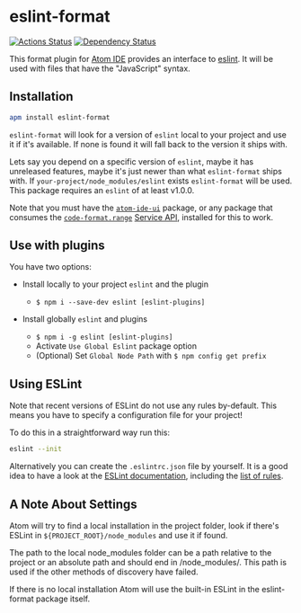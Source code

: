 # eslint-format

[![Actions Status](https://github.com/AtomFormat/eslint-format/workflows/CI/badge.svg)](https://github.com/AtomFormat/eslint-format/actions)
[![Dependency Status](https://david-dm.org/AtomFormat/eslint-format.svg)](https://david-dm.org/AtomFormat/eslint-format)

This format plugin for [Atom IDE](https://ide.atom.io/) provides
an interface to [eslint](http://eslint.org). It will be used with files that
have the "JavaScript" syntax.

## Installation

```sh
apm install eslint-format
```

`eslint-format` will look for a version of `eslint` local to your project and
use it if it's available. If none is found it will fall back to the version it
ships with.

Lets say you depend on a specific version of `eslint`, maybe it has unreleased
features, maybe it's just newer than what `eslint-format` ships with. If
`your-project/node_modules/eslint` exists `eslint-format` will be used.
This package requires an `eslint` of at least v1.0.0.

Note that you must have the [`atom-ide-ui`](https://atom.io/packages/atom-ide-ui) package, or any package that consumes the
[`code-format.range`](https://github.com/facebook-atom/atom-ide-ui/blob/master/docs/code-format.md)
[Service API](https://flight-manual.atom.io/behind-atom/sections/interacting-with-other-packages-via-services/),
installed for this to work.

## Use with plugins

You have two options:

*   Install locally to your project `eslint` and the plugin

    *   `$ npm i --save-dev eslint [eslint-plugins]`

*   Install globally `eslint` and plugins

    *   `$ npm i -g eslint [eslint-plugins]`
    *   Activate `Use Global Eslint` package option
    *   (Optional) Set `Global Node Path` with `$ npm config get prefix`

## Using ESLint

Note that recent versions of ESLint do not use any rules by-default. This
means you have to specify a configuration file for your project!

To do this in a straightforward way run this:

```sh
eslint --init
```

Alternatively you can create the `.eslintrc.json` file by yourself. It is a good
idea to have a look at the [ESLint documentation](http://eslint.org/docs/user-guide/configuring),
including the [list of rules](http://eslint.org/docs/rules/).

## A Note About Settings

Atom will try to find a local installation in the project folder, look if there's ESLint in `${PROJECT_ROOT}/node_modules` and use it if found.

The path to the local node_modules folder can be a path relative to the project or an absolute path and should end in /node_modules/. This path is used if the other methods of discovery have failed.

If there is no local installation Atom will use the built-in ESLint in the eslint-format package itself.
